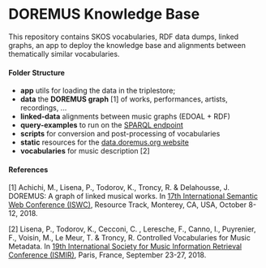 # DOREMUS Knowledge Base

This repository contains SKOS vocabularies, RDF data dumps, linked graphs, an app to deploy the knowledge base and alignments between thematically similar vocabularies.

#### Folder Structure

- **app** utils for loading the data in the triplestore;
- **data** the **DOREMUS graph** [1] of works, performances, artists, recordings, ... 
- **linked-data** alignments between music graphs (EDOAL + RDF)
- **query-examples** to run on the [SPARQL endpoint](http://data.doremus.org/sparql)
- **scripts** for conversion and post-processing of vocabularies
- **static** resources for the [data.doremus.org website](http://data.doremus.org)
- **vocabularies** for music description [2]


#### References

[1] Achichi, M., Lisena, P., Todorov, K., Troncy, R. & Delahousse, J. DOREMUS: A graph of linked musical works. In [17th International Semantic Web Conference (ISWC)](http://iswc2018.semanticweb.org/), Resource Track, Monterey, CA, USA, October 8-12, 2018.

[2] Lisena, P., Todorov, K., Cecconi, C. , Leresche, F., Canno, I., Puyrenier, F., Voisin, M., Le Meur, T. & Troncy, R. Controlled Vocabularies for Music Metadata. In [19th International Society for Music Information Retrieval Conference (ISMIR)](http://ismir2018.ircam.fr/), Paris, France, September 23-27, 2018.
